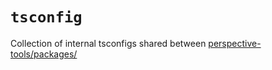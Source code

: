 # `tsconfig`

Collection of internal tsconfigs shared between [perspective-tools/packages/](https://github.com/mussonindustrial/perspective-tools/tree/main/packages)
